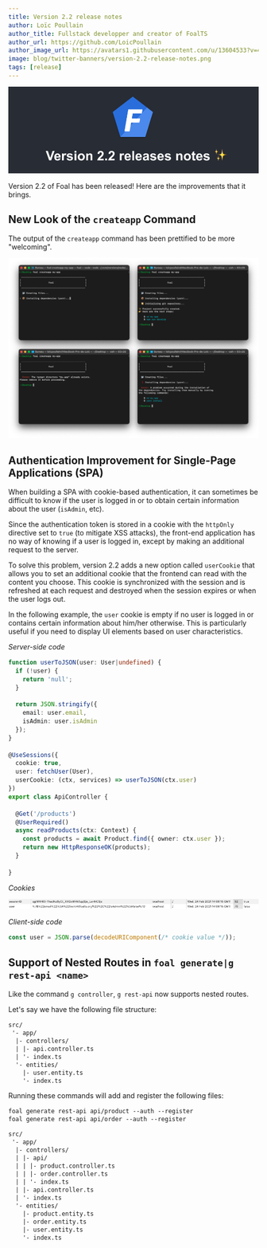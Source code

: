 ```yaml
---
title: Version 2.2 release notes
author: Loïc Poullain
author_title: Fullstack developper and creator of FoalTS
author_url: https://github.com/LoicPoullain
author_image_url: https://avatars1.githubusercontent.com/u/13604533?v=4
image: blog/twitter-banners/version-2.2-release-notes.png
tags: [release]
---
```


![Banner](./assets/version-2.2-is-here/banner.png)

Version 2.2 of Foal has been released! Here are the improvements that it brings.

<!--truncate-->

## New Look of the `createapp` Command

The output of the `createapp` command has been prettified to be more "welcoming".

![New createapp look](./assets/version-2.2-is-here/new-create-app.png)

## Authentication Improvement for Single-Page Applications (SPA)

When building a SPA with cookie-based authentication, it can sometimes be difficult to know if the user is logged in or to obtain certain information about the user (`isAdmin`, etc).

Since the authentication token is stored in a cookie with the `httpOnly` directive set to `true` (to mitigate XSS attacks), the front-end application has no way of knowing if a user is logged in, except by making an additional request to the server.

To solve this problem, version 2.2 adds a new option called `userCookie` that allows you to set an additional cookie that the frontend can read with the content you choose. This cookie is synchronized with the session and is refreshed at each request and destroyed when the session expires or when the user logs out.

In the following example, the `user` cookie is empty if no user is logged in or contains certain information about him/her otherwise. This is particularly useful if you need to display UI elements based on user characteristics.

*Server-side code*

```typescript
function userToJSON(user: User|undefined) {
  if (!user) {
    return 'null';
  }

  return JSON.stringify({
    email: user.email,
    isAdmin: user.isAdmin
  });
}

@UseSessions({
  cookie: true,
  user: fetchUser(User),
  userCookie: (ctx, services) => userToJSON(ctx.user)
})
export class ApiController {

  @Get('/products')
  @UserRequired()
  async readProducts(ctx: Context) {
    const products = await Product.find({ owner: ctx.user });
    return new HttpResponseOK(products);
  }

}
```

*Cookies*

![User cookie](./assets/version-2.2-is-here/user-cookie.png)

*Client-side code*

```javascript
const user = JSON.parse(decodeURIComponent(/* cookie value */));
```

## Support of Nested Routes in `foal generate|g rest-api <name>`

Like the command `g controller`, `g rest-api` now supports nested routes.

Let's say we have the following file structure:

```
src/
 '- app/
  |- controllers/
  | |- api.controller.ts
  | '- index.ts
  '- entities/
    |- user.entity.ts
    '- index.ts
```

Running these commands will add and register the following files:

```
foal generate rest-api api/product --auth --register
foal generate rest-api api/order --auth --register
```

```
src/
 '- app/
  |- controllers/
  | |- api/
  | | |- product.controller.ts
  | | |- order.controller.ts
  | | '- index.ts
  | |- api.controller.ts
  | '- index.ts
  '- entities/
    |- product.entity.ts
    |- order.entity.ts
    |- user.entity.ts
    '- index.ts
```